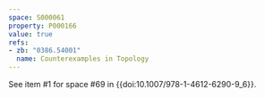 ```yaml
---
space: S000061
property: P000166
value: true
refs:
- zb: "0386.54001"
  name: Counterexamples in Topology
---
```


See item #1 for space #69 in {{doi:10.1007/978-1-4612-6290-9_6}}.